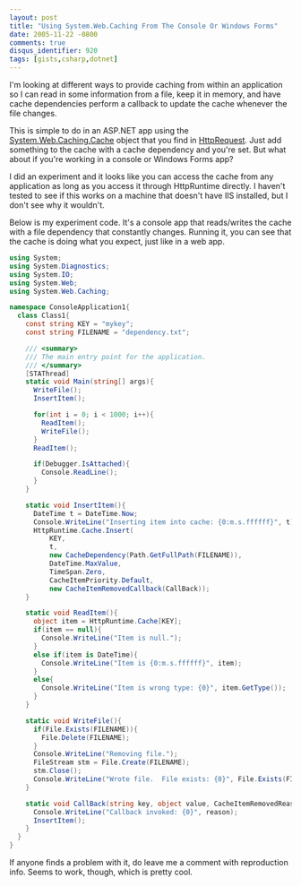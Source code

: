 ```yaml
---
layout: post
title: "Using System.Web.Caching From The Console Or Windows Forms"
date: 2005-11-22 -0800
comments: true
disqus_identifier: 920
tags: [gists,csharp,dotnet]
---
```

I'm looking at different ways to provide caching from within an
application so I can read in some information from a file, keep it in
memory, and have cache dependencies perform a callback to update the
cache whenever the file changes.

This is simple to do in an ASP.NET app using the
[System.Web.Caching.Cache](http://msdn.microsoft.com/library/default.asp?url=/library/en-us/cpref/html/frlrfsystemwebcachingcacheclasstopic.asp)
object that you find in
[HttpRequest](http://msdn.microsoft.com/library/default.asp?url=/library/en-us/cpref/html/frlrfSystemWebHttpContextClassCacheTopic.asp).
Just add something to the cache with a cache dependency and you're set.
But what about if you're working in a console or Windows Forms app?

I did an experiment and it looks like you can access the cache from any
application as long as you access it through HttpRuntime directly. I
haven't tested to see if this works on a machine that doesn't have IIS
installed, but I don't see why it wouldn't.

Below is my experiment code. It's a console app that reads/writes the
cache with a file dependency that constantly changes. Running it, you
can see that the cache is doing what you expect, just like in a web
app.

```csharp
using System;
using System.Diagnostics;
using System.IO;
using System.Web;
using System.Web.Caching;

namespace ConsoleApplication1{
  class Class1{
    const string KEY = "mykey";
    const string FILENAME = "dependency.txt";

    /// <summary>
    /// The main entry point for the application.
    /// </summary>
    [STAThread]
    static void Main(string[] args){
      WriteFile();
      InsertItem();

      for(int i = 0; i < 1000; i++){
        ReadItem();
        WriteFile();
      }
      ReadItem();

      if(Debugger.IsAttached){
        Console.ReadLine();
      }
    }

    static void InsertItem(){
      DateTime t = DateTime.Now;
      Console.WriteLine("Inserting item into cache: {0:m.s.ffffff}", t);
      HttpRuntime.Cache.Insert(
          KEY,
          t,
          new CacheDependency(Path.GetFullPath(FILENAME)),
          DateTime.MaxValue,
          TimeSpan.Zero,
          CacheItemPriority.Default,
          new CacheItemRemovedCallback(CallBack));
    }

    static void ReadItem(){
      object item = HttpRuntime.Cache[KEY];
      if(item == null){
        Console.WriteLine("Item is null.");
      }
      else if(item is DateTime){
        Console.WriteLine("Item is {0:m.s.ffffff}", item);
      }
      else{
        Console.WriteLine("Item is wrong type: {0}", item.GetType());
      }
    }

    static void WriteFile(){
      if(File.Exists(FILENAME)){
        File.Delete(FILENAME);
      }
      Console.WriteLine("Removing file.");
      FileStream stm = File.Create(FILENAME);
      stm.Close();
      Console.WriteLine("Wrote file.  File exists: {0}", File.Exists(FILENAME));
    }

    static void CallBack(string key, object value, CacheItemRemovedReason reason){
      Console.WriteLine("Callback invoked: {0}", reason);
      InsertItem();
    }
  }
}
```

 If anyone finds a problem with it, do leave me a comment with
reproduction info. Seems to work, though, which is pretty cool.
